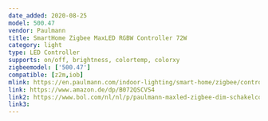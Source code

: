 ```yaml
---
date_added: 2020-08-25
model: 500.47
vendor: Paulmann
title: SmartHome Zigbee MaxLED RGBW Controller 72W
category: light
type: LED Controller
supports: on/off, brightness, colortemp, colorxy
zigbeemodel: ['500.47']
compatible: [z2m,iob]
mlink: https://en.paulmann.com/indoor-lighting/smart-home/zigbee/controlling/smarthome-zigbee-maxled-rgbw-controller-max.-72w/50047
link: https://www.amazon.de/dp/B072QSCVS4
link2: https://www.bol.com/nl/nl/p/paulmann-maxled-zigbee-dim-schakelcontroller-voor-rgbw-maxled-strips/9200000096859764/
link3: 
---
```


